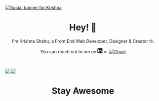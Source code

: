 <a target="_blank" href="https://krishnashahu.com.np"  rel="nofollow"><img src="https://github.com/krishshah920/krishshah920/blob/main/Header.gif" alt="Social banner for Krishna" style="max-width: 100%;"></a>
<h1 align="center">Hey! 👋</h1>
<p align="center"> I'm Krishna Shahu, a Front End Web Developer, Designer & Creator 🤓. </p>
<p align="center">You can reach out to me on <a target="_blank" href="https://www.linkedin.com/in/krishna-shahu-4b20b516a/" rel="nofollow"><img src="https://github.com/krishshah920/krishshah920/blob/main/li.png" alt="LinkedIn" title="LinkedIn icon without padding" style="max-width: 100%;"></a>
 or 
  <a target="_blank" href="mailto: krishshah920@gmail.com" rel="nofollow"><img src="https://img.icons8.com/ios-filled/20/000000/gmail-new.png" alt="Gmail" title="Gmail icon without padding" style="max-width: 100%;"></a>
</p>
<p align="center">
  <a target="_blank" rel="noopener noreferrer" href="https://camo.githubusercontent.com/74991c1110d34aa7c7363a478bdf8a0a065a32bdfb640d817641983226ed4af6/68747470733a2f2f696d672e736869656c64732e696f2f62616467652f4f532d4c696e75782d696e666f726d6174696f6e616c3f7374796c653d666c6174266c6f676f3d6c696e7578266c6f676f436f6c6f723d776869746526636f6c6f723d326262633861"><img src="https://camo.githubusercontent.com/74991c1110d34aa7c7363a478bdf8a0a065a32bdfb640d817641983226ed4af6/68747470733a2f2f696d672e736869656c64732e696f2f62616467652f4f532d4c696e75782d696e666f726d6174696f6e616c3f7374796c653d666c6174266c6f676f3d6c696e7578266c6f676f436f6c6f723d776869746526636f6c6f723d326262633861" alt="" data-canonical-src="https://img.shields.io/badge/OS-Linux-informational?style=flat&amp;logo=linux&amp;logoColor=white&amp;color=2bbc8a" style="max-width: 100%;"></a>
  <a target="_blank" rel="noopener noreferrer" href="https://img.shields.io/badge/Editor-VsCode-informational?style=flat&logo=visualstudiocode&logoColor=white&color=2bbc8a"><img src="https://img.shields.io/badge/Editor-VsCode-informational?style=flat&logo=visualstudiocode&logoColor=white&color=2bbc8a" alt="" data-canonical-src="https://img.shields.io/badge/Editor-VsCode-informational?style=flat&logo=visualstudiocode&logoColor=white&color=2bbc8a" style="max-width: 100%;"></a>
  <a target="_blank" rel="noopener noreferrer" href="https://camo.githubusercontent.com/3743183e9684c11f41a1edd857120ba777b69d87bc145470f0c429bfb1fe6390/68747470733a2f2f696d672e736869656c64732e696f2f62616467652f436f64652d4a6176615363726970742d696e666f726d6174696f6e616c3f7374796c653d666c6174266c6f676f3d6a617661736372697074266c6f676f436f6c6f723d776869746526636f6c6f723d326262633861"><img src="https://camo.githubusercontent.com/3743183e9684c11f41a1edd857120ba777b69d87bc145470f0c429bfb1fe6390/68747470733a2f2f696d672e736869656c64732e696f2f62616467652f436f64652d4a6176615363726970742d696e666f726d6174696f6e616c3f7374796c653d666c6174266c6f676f3d6a617661736372697074266c6f676f436f6c6f723d776869746526636f6c6f723d326262633861" alt="" data-canonical-src="https://img.shields.io/badge/Code-JavaScript-informational?style=flat&amp;logo=javascript&amp;logoColor=white&amp;color=2bbc8a" style="max-width: 100%;"></a>
  <a target="_blank" rel="noopener noreferrer" href="https://camo.githubusercontent.com/d38e6cc39779250a2835bf8ed3a72d10dbe3b05fa6527baa3f6f1e8e8bd056bf/68747470733a2f2f696d672e736869656c64732e696f2f62616467652f436f64652d507974686f6e2d696e666f726d6174696f6e616c3f7374796c653d666c6174266c6f676f3d707974686f6e266c6f676f436f6c6f723d776869746526636f6c6f723d326262633861"><img src="https://camo.githubusercontent.com/d38e6cc39779250a2835bf8ed3a72d10dbe3b05fa6527baa3f6f1e8e8bd056bf/68747470733a2f2f696d672e736869656c64732e696f2f62616467652f436f64652d507974686f6e2d696e666f726d6174696f6e616c3f7374796c653d666c6174266c6f676f3d707974686f6e266c6f676f436f6c6f723d776869746526636f6c6f723d326262633861" alt="" data-canonical-src="https://img.shields.io/badge/Code-Python-informational?style=flat&amp;logo=python&amp;logoColor=white&amp;color=2bbc8a" style="max-width: 100%;"></a>
  <a target="_blank" rel="noopener noreferrer" href="https://camo.githubusercontent.com/28a8243bcfea04f9747bd56d17b2fac55709bd7feddee5ad9a6c8a741816ac38/68747470733a2f2f696d672e736869656c64732e696f2f62616467652f5368656c6c2d426173682d696e666f726d6174696f6e616c3f7374796c653d666c6174266c6f676f3d676e752d62617368266c6f676f436f6c6f723d776869746526636f6c6f723d326262633861"><img src="https://camo.githubusercontent.com/28a8243bcfea04f9747bd56d17b2fac55709bd7feddee5ad9a6c8a741816ac38/68747470733a2f2f696d672e736869656c64732e696f2f62616467652f5368656c6c2d426173682d696e666f726d6174696f6e616c3f7374796c653d666c6174266c6f676f3d676e752d62617368266c6f676f436f6c6f723d776869746526636f6c6f723d326262633861" alt="" data-canonical-src="https://img.shields.io/badge/Shell-Bash-informational?style=flat&amp;logo=gnu-bash&amp;logoColor=white&amp;color=2bbc8a" style="max-width: 100%;"></a>
   <a target="_blank" rel="noopener noreferrer" href="https://img.shields.io/badge/Editor-VsCode-informational?style=flat&logo=visualstudiocode&logoColor=white&color=2bbc8a"><img src="https://img.shields.io/badge/Editor-VsCode-informational?style=flat&logo=visualstudiocode&logoColor=white&color=2bbc8a" alt="" data-canonical-src="https://img.shields.io/badge/Editor-VsCode-informational?style=flat&logo=visualstudiocode&logoColor=white&color=2bbc8a" style="max-width: 100%;"></a>

</p>
<p>
 <a href="https://github.com/anuraghazra/github-readme-stats">
  <img align="center" src="https://github-readme-stats.vercel.app/api?username=krishshah920&show_icons=true&theme=radical&hide=issues" data-canonical-src="https://github-readme-stats.vercel.app/api?username=krishshah920&show_icons=true&theme=radical&hide=issues" style="max-width: 100%;">
</a>
  <a href="https://github.com/anuraghazra/github-readme-stats">
  <img align="center" src="https://github-readme-stats.vercel.app/api/top-langs/?username=krishshah920&amp;layout=compact&theme=radical" data-canonical-src="https://github-readme-stats.vercel.app/api/top-langs/?username=krishshah920&amp;layout=compacttheme=radical" style="max-width: 100%;">
</a>
  </p>
  

<h1 align="center">Stay Awesome</h1>

<!--
- 🔭 I’m currently working on ...
- 🌱 I’m currently learning ...
- 👯 I’m looking to collaborate on ...
- 🤔 I’m looking for help with ...
- 💬 Ask me about ...
- 📫 How to reach me: ...
- 😄 Pronouns: ...
- ⚡ Fun fact: ...
-->
